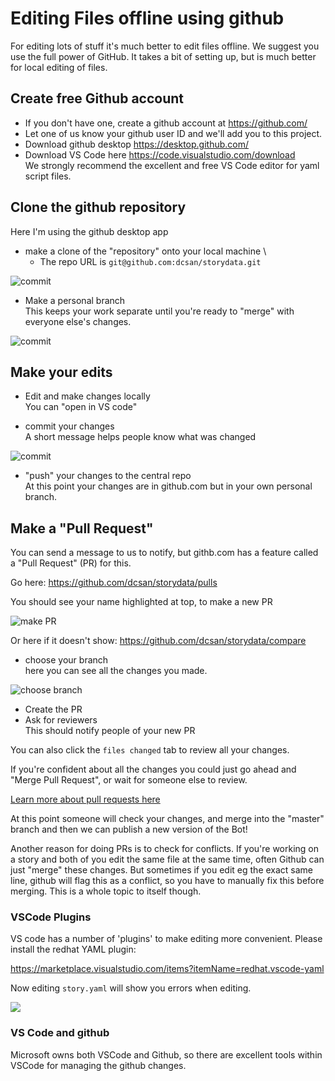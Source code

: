 # Editing Files offline using github

For editing lots of stuff it's much better to edit files offline.
We suggest you use the full power of GitHub. It takes a bit of setting up, but is much better for local editing of files.

## Create free Github account
- If you don't have one, create a github account at https://github.com/
- Let one of us know your github user ID and we'll add you to this project.
- Download github desktop https://desktop.github.com/
- Download VS Code here https://code.visualstudio.com/download \
We strongly recommend the excellent and free VS Code editor for yaml script files.

## Clone the github repository
Here I'm using the github desktop app

- make a clone of the "repository" onto your local machine \
  - The repo URL is `git@github.com:dcsan/storydata.git`

![commit](https://cbg.rik.ai/cdn/storydata/docs/images/clone-repo.png)

- Make a personal branch \
This keeps your work separate until you're ready to "merge" with everyone else's changes.

![commit](https://cbg.rik.ai/cdn/storydata/docs/images/name-branch.png)

## Make your edits

- Edit and make changes locally \
You can "open in VS code"

- commit your changes \
A short message helps people know what was changed

![commit](https://cbg.rik.ai/cdn/storydata/docs/images/commit-msg.png)

- "push" your changes to the central repo \
At this point your changes are in github.com but in your own personal branch.


## Make a "Pull Request"
You can send a message to us to notify, but githb.com has a feature called a "Pull Request" (PR) for this.

Go here:
https://github.com/dcsan/storydata/pulls

You should see your name highlighted at top, to make a new PR

![make PR](https://cbg.rik.ai/cdn/storydata/docs/images/make-pr.png)

Or here if it doesn't show:
https://github.com/dcsan/storydata/compare

- choose your branch \
here you can see all the changes you made.

![choose branch](https://cbg.rik.ai/cdn/storydata/docs/images/find-branch.png)


- Create the PR
- Ask for reviewers \
This should notify people of your new PR

You can also click the `files changed` tab to review all your changes.

If you're confident about all the changes you could just go ahead and "Merge Pull Request", or wait for someone else to review.

[Learn more about pull requests here](https://docs.github.com/en/github/collaborating-with-issues-and-pull-requests/about-pull-requests)

At this point someone will check your changes, and merge into the "master" branch and then we can publish a new version of the Bot!

Another reason for doing PRs is to check for conflicts. If you're working on a story and both of you edit the same file at the same time, often Github can just "merge" these changes. But sometimes if you edit eg the exact same line, github will flag this as a conflict, so you have to manually fix this before merging. This is a whole topic to itself though.

### VSCode Plugins

VS code has a number of 'plugins' to make editing more convenient.
Please install the redhat YAML plugin:

https://marketplace.visualstudio.com/items?itemName=redhat.vscode-yaml

Now editing `story.yaml` will show you errors when editing.

<img src='https://raw.githubusercontent.com/redhat-developer/vscode-yaml/master/images/demo.gif' />

### VS Code and github
Microsoft owns both VSCode and Github, so there are excellent tools within VSCode for managing the github changes.